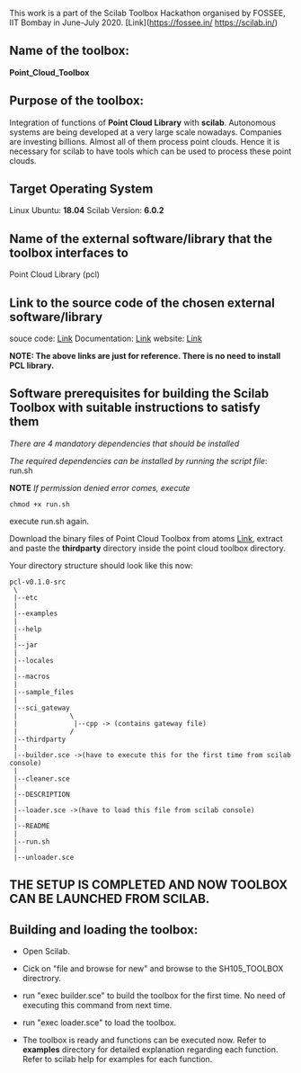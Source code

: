 This work is a part of the Scilab Toolbox Hackathon organised by FOSSEE, IIT Bombay in June-July 2020. 
[Link](https://fossee.in/ https://scilab.in/)

## Name of the toolbox:

**Point_Cloud_Toolbox**


## Purpose of the toolbox:

Integration of functions of **Point Cloud Library** with **scilab**. Autonomous systems are being developed at a very
large scale nowadays. Companies are investing billions. Almost all of them process point clouds. Hence it is necessary 
for scilab to have tools which can be  used to process these point clouds.


## Target Operating System

Linux Ubuntu:	**18.04**
Scilab Version: **6.0.2**


## Name of the external software/library that the toolbox interfaces to

Point Cloud Library (pcl)



## Link to the source code of the chosen external software/library

souce code: 	[Link](https://github.com/PointCloudLibrary/pcl)
Documentation:	[Link](https://pointclouds.org/documentation/)
website:	[Link](https://pointclouds.org/)

**NOTE: The above links are just for reference. There is no need to install PCL library.**
 

## Software prerequisites for building the Scilab Toolbox with suitable instructions to satisfy them

*There are 4 mandatory dependencies that should be installed*

*The required dependencies can be installed by running the script file*: run.sh 

**NOTE** 
*If permission denied error comes, execute*

```
chmod +x run.sh
``` 
execute run.sh again.

Download the binary files of Point Cloud Toolbox from atoms [Link](https://atoms.scilab.org/), extract and paste the __thirdparty__ directory inside the point cloud toolbox directory.


Your directory structure should look like this now: 

```
pcl-v0.1.0-src
 \
 |--etc
 |
 |--examples
 |
 |--help
 |
 |--jar
 |
 |--locales
 |
 |--macros
 |
 |--sample_files
 |
 |--sci_gateway
 |             \
 |              |--cpp -> (contains gateway file)
 |             /
 |--thirdparty 
 |
 |--builder.sce ->(have to execute this for the first time from scilab console)
 |
 |--cleaner.sce 
 |
 |--DESCRIPTION
 |
 |--loader.sce ->(have to load this file from scilab console)
 |
 |--README
 |
 |--run.sh
 |
 |--unloader.sce

```


## THE SETUP IS COMPLETED AND NOW TOOLBOX CAN BE LAUNCHED FROM SCILAB.



## Building and loading the toolbox:

  * Open Scilab.
  * Cick on "file and browse for new" and browse to the SH105_TOOLBOX directrory.
  * run "exec builder.sce" to build the toolbox for the first time. No need of executing this command from next time.	
  * run "exec loader.sce" to load the toolbox.

  * The toolbox is ready and functions can be executed now. Refer to __examples__ directory for detailed explanation regarding each function. 	  Refer to scilab help for examples for each function.


